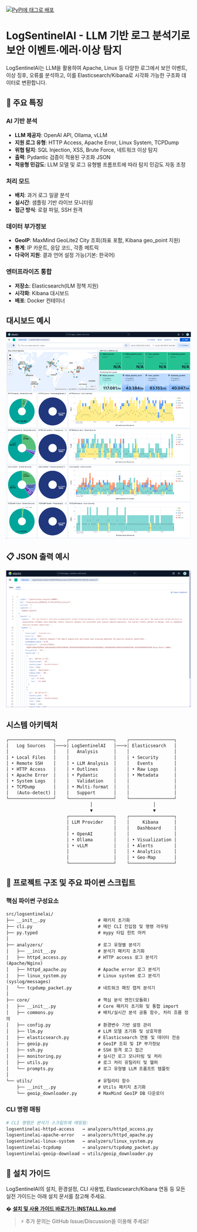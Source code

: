 [![PyPI에 태그로 배포](https://github.com/call518/LogSentinelAI/actions/workflows/pypi-publish.yml/badge.svg)](https://github.com/call518/LogSentinelAI/actions/workflows/pypi-publish.yml)

# LogSentinelAI - LLM 기반 로그 분석기로 보안 이벤트·에러·이상 탐지

LogSentinelAI는 LLM을 활용하여 Apache, Linux 등 다양한 로그에서 보안 이벤트, 이상 징후, 오류를 분석하고, 이를 Elasticsearch/Kibana로 시각화 가능한 구조화 데이터로 변환합니다.

## 🚀 주요 특징

### AI 기반 분석
- **LLM 제공자**: OpenAI API, Ollama, vLLM
- **지원 로그 유형**: HTTP Access, Apache Error, Linux System, TCPDump
- **위협 탐지**: SQL Injection, XSS, Brute Force, 네트워크 이상 탐지
- **출력**: Pydantic 검증이 적용된 구조화 JSON
- **적응형 민감도**: LLM 모델 및 로그 유형별 프롬프트에 따라 탐지 민감도 자동 조정

### 처리 모드
- **배치**: 과거 로그 일괄 분석
- **실시간**: 샘플링 기반 라이브 모니터링
- **접근 방식**: 로컬 파일, SSH 원격

### 데이터 부가정보
- **GeoIP**: MaxMind GeoLite2 City 조회(좌표 포함, Kibana geo_point 지원)
- **통계**: IP 카운트, 응답 코드, 각종 메트릭
- **다국어 지원**: 결과 언어 설정 가능(기본: 한국어)

### 엔터프라이즈 통합
- **저장소**: Elasticsearch(ILM 정책 지원)
- **시각화**: Kibana 대시보드
- **배포**: Docker 컨테이너

## 대시보드 예시

![Kibana Dashboard](img/ex-dashboard.png)

## 📋 JSON 출력 예시

![JSON Output](img/ex-json.png)

## 시스템 아키텍처

```
┌─────────────────┐    ┌─────────────────┐    ┌─────────────────┐
│   Log Sources   │───>│ LogSentinelAI   │───>│ Elasticsearch   │
│                 │    │   Analysis      │    │                 │
│ • Local Files   │    │                 │    │ • Security      │
│ • Remote SSH    │    │ • LLM Analysis  │    │   Events        │
│ • HTTP Access   │    │ • Outlines      │    │ • Raw Logs      │
│ • Apache Error  │    │ • Pydantic      │    │ • Metadata      │
│ • System Logs   │    │   Validation    │    │                 │
│ • TCPDump       │    │ • Multi-format  │    │                 │
│   (Auto-detect) │    │   Support       │    │                 │
└─────────────────┘    └─────────────────┘    └─────────────────┘
                                │                       │
                                ▼                       ▼
                       ┌─────────────────┐    ┌─────────────────┐
                       │ LLM Provider    │    │     Kibana      │
                       │                 │    │   Dashboard     │
                       │ • OpenAI        │    │                 │
                       │ • Ollama        │    │ • Visualization │
                       │ • vLLM          │    │ • Alerts        │
                       │                 │    │ • Analytics     │
                       │                 │    │ • Geo-Map       │
                       └─────────────────┘    └─────────────────┘
```

## 📁 프로젝트 구조 및 주요 파이썬 스크립트

### 핵심 파이썬 구성요소

```
src/logsentinelai/
├── __init__.py                    # 패키지 초기화
├── cli.py                         # 메인 CLI 진입점 및 명령 라우팅
├── py.typed                       # mypy 타입 힌트 마커
│
├── analyzers/                     # 로그 유형별 분석기
│   ├── __init__.py                # 분석기 패키지 초기화
│   ├── httpd_access.py            # HTTP access 로그 분석기(Apache/Nginx)
│   ├── httpd_apache.py            # Apache error 로그 분석기
│   ├── linux_system.py            # Linux system 로그 분석기(syslog/messages)
│   └── tcpdump_packet.py          # 네트워크 패킷 캡처 분석기
│
├── core/                          # 핵심 분석 엔진(모듈화)
│   ├── __init__.py                # Core 패키지 초기화 및 통합 import
│   ├── commons.py                 # 배치/실시간 분석 공통 함수, 처리 흐름 정의
│   ├── config.py                  # 환경변수 기반 설정 관리
│   ├── llm.py                     # LLM 모델 초기화 및 상호작용
│   ├── elasticsearch.py           # Elasticsearch 연동 및 데이터 전송
│   ├── geoip.py                   # GeoIP 조회 및 IP 부가정보
│   ├── ssh.py                     # SSH 원격 로그 접근
│   ├── monitoring.py              # 실시간 로그 모니터링 및 처리
│   ├── utils.py                   # 로그 처리 유틸리티 및 헬퍼
│   └── prompts.py                 # 로그 유형별 LLM 프롬프트 템플릿
│
└── utils/                         # 유틸리티 함수
    ├── __init__.py                # Utils 패키지 초기화
    └── geoip_downloader.py        # MaxMind GeoIP DB 다운로더
```

### CLI 명령 매핑

```bash
# CLI 명령은 분석기 스크립트에 매핑됨:
logsentinelai-httpd-access   → analyzers/httpd_access.py
logsentinelai-apache-error   → analyzers/httpd_apache.py  
logsentinelai-linux-system   → analyzers/linux_system.py
logsentinelai-tcpdump        → analyzers/tcpdump_packet.py
logsentinelai-geoip-download → utils/geoip_downloader.py
```


## 🚀 설치 가이드

LogSentinelAI의 설치, 환경설정, CLI 사용법, Elasticsearch/Kibana 연동 등 모든 실전 가이드는 아래 설치 문서를 참고해 주세요.

� **[설치 및 사용 가이드 바로가기: INSTALL.ko.md](./INSTALL.ko.md)**

> ⚡️ 추가 문의는 GitHub Issue/Discussion을 이용해 주세요!
